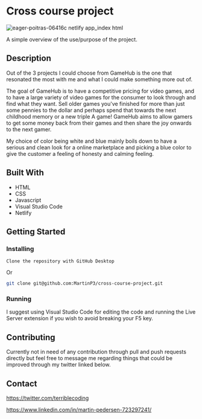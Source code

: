 # Cross course project

![eager-poitras-06416c netlify app_index html](https://user-images.githubusercontent.com/70173574/172457337-1e097abf-7597-4227-a577-af6bd6871f1e.png)


A simple overview of the use/purpose of the project.

## Description

Out of the 3 projects I could choose from GameHub is the one that resonated the most with me and what I could make something more out of.

The goal of GameHub is to have a competitive pricing for video games, and to have a large variety of video games for the consumer to look through and find what they want. Sell older games you've finished for more than just some pennies to the dollar and perhaps spend that towards the next childhood memory or a new triple A game!
GameHub aims to allow gamers to get some money back from their games and then share the joy onwards to the next gamer.

My choice of color being white and blue mainly boils down to have a serious and clean look for a online marketplace and picking a blue color to give the customer a feeling of honesty and calming feeling.

## Built With

- HTML
- CSS
- Javascript
- Visual Studio Code
- Netlify

## Getting Started

### Installing

```
Clone the repository with GitHub Desktop
```

Or

```bash
git clone git@github.com:MartinP3/cross-course-project.git
```

### Running

I suggest using Visual Studio Code for editing the code and running the Live Server extension if you wish to avoid breaking your F5 key.

## Contributing

Currently not in need of any contribution through pull and push requests directly but feel free to message me regarding things that could be improved through my twitter linked below.

## Contact

https://twitter.com/terriblecoding

https://www.linkedin.com/in/martin-pedersen-723297241/
